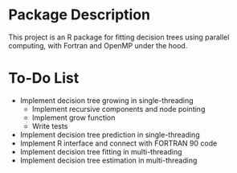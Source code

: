 Package Description
===================

This project is an R package for fitting decision trees using parallel computing, with Fortran and OpenMP under the hood.

To-Do List
==========

* Implement decision tree growing in single-threading
	* Implement recursive components and node pointing
	* Implement grow function
	* Write tests
* Implement decision tree prediction in single-threading
* Implement R interface and connect with FORTRAN 90 code
* Implement decision tree fitting in multi-threading
* Implement decision tree estimation in multi-threading


